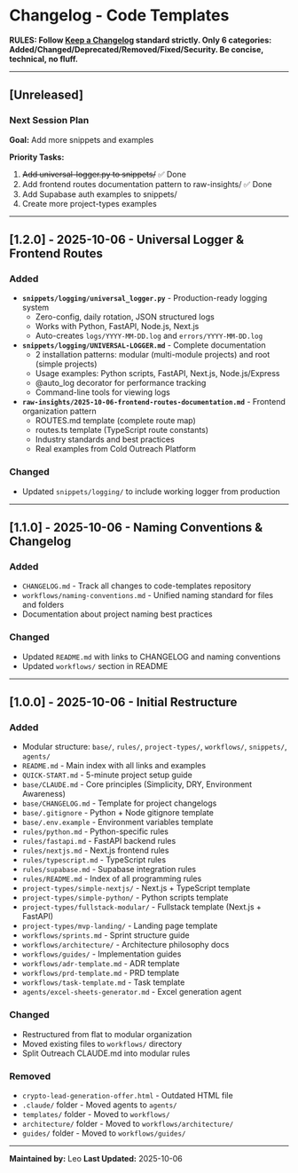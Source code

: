 # Changelog - Code Templates

**RULES: Follow [Keep a Changelog](https://keepachangelog.com/) standard strictly. Only 6 categories: Added/Changed/Deprecated/Removed/Fixed/Security. Be concise, technical, no fluff.**

---

## [Unreleased]

### Next Session Plan
**Goal:** Add more snippets and examples

**Priority Tasks:**
1. ~~Add universal-logger.py to snippets/~~ ✅ Done
2. Add frontend routes documentation pattern to raw-insights/ ✅ Done
3. Add Supabase auth examples to snippets/
4. Create more project-types examples

---

## [1.2.0] - 2025-10-06 - Universal Logger & Frontend Routes

### Added
- **`snippets/logging/universal_logger.py`** - Production-ready logging system
  - Zero-config, daily rotation, JSON structured logs
  - Works with Python, FastAPI, Node.js, Next.js
  - Auto-creates `logs/YYYY-MM-DD.log` and `errors/YYYY-MM-DD.log`
- **`snippets/logging/UNIVERSAL-LOGGER.md`** - Complete documentation
  - 2 installation patterns: modular (multi-module projects) and root (simple projects)
  - Usage examples: Python scripts, FastAPI, Next.js, Node.js/Express
  - @auto_log decorator for performance tracking
  - Command-line tools for viewing logs
- **`raw-insights/2025-10-06-frontend-routes-documentation.md`** - Frontend organization pattern
  - ROUTES.md template (complete route map)
  - routes.ts template (TypeScript route constants)
  - Industry standards and best practices
  - Real examples from Cold Outreach Platform

### Changed
- Updated `snippets/logging/` to include working logger from production

---

## [1.1.0] - 2025-10-06 - Naming Conventions & Changelog

### Added
- `CHANGELOG.md` - Track all changes to code-templates repository
- `workflows/naming-conventions.md` - Unified naming standard for files and folders
- Documentation about project naming best practices

### Changed
- Updated `README.md` with links to CHANGELOG and naming conventions
- Updated `workflows/` section in README

---

## [1.0.0] - 2025-10-06 - Initial Restructure

### Added
- Modular structure: `base/`, `rules/`, `project-types/`, `workflows/`, `snippets/`, `agents/`
- `README.md` - Main index with all links and examples
- `QUICK-START.md` - 5-minute project setup guide
- `base/CLAUDE.md` - Core principles (Simplicity, DRY, Environment Awareness)
- `base/CHANGELOG.md` - Template for project changelogs
- `base/.gitignore` - Python + Node gitignore template
- `base/.env.example` - Environment variables template
- `rules/python.md` - Python-specific rules
- `rules/fastapi.md` - FastAPI backend rules
- `rules/nextjs.md` - Next.js frontend rules
- `rules/typescript.md` - TypeScript rules
- `rules/supabase.md` - Supabase integration rules
- `rules/README.md` - Index of all programming rules
- `project-types/simple-nextjs/` - Next.js + TypeScript template
- `project-types/simple-python/` - Python scripts template
- `project-types/fullstack-modular/` - Fullstack template (Next.js + FastAPI)
- `project-types/mvp-landing/` - Landing page template
- `workflows/sprints.md` - Sprint structure guide
- `workflows/architecture/` - Architecture philosophy docs
- `workflows/guides/` - Implementation guides
- `workflows/adr-template.md` - ADR template
- `workflows/prd-template.md` - PRD template
- `workflows/task-template.md` - Task template
- `agents/excel-sheets-generator.md` - Excel generation agent

### Changed
- Restructured from flat to modular organization
- Moved existing files to `workflows/` directory
- Split Outreach CLAUDE.md into modular rules

### Removed
- `crypto-lead-generation-offer.html` - Outdated HTML file
- `.claude/` folder - Moved agents to `agents/`
- `templates/` folder - Moved to `workflows/`
- `architecture/` folder - Moved to `workflows/architecture/`
- `guides/` folder - Moved to `workflows/guides/`

---

**Maintained by:** Leo
**Last Updated:** 2025-10-06
